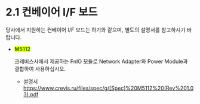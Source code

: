 ﻿# 2.1 컨베이어 I/F 보드

당사에서 지원하는 컨베이어 I/F 보드는 하기와 같으며, 별도의 설명서를 참고하시기 바랍니다.

*   <mark style="color:green;">**M5112**</mark>

    크레비스사에서 제공하는 FnIO 모듈로 Network Adapter와 Power Module과 결합하여 사용하십시오. 
    
    * 설명서    
        https://www.crevis.ru/files/spec/g/[Spec]%20M5112%20(Rev%201.03).pdf

